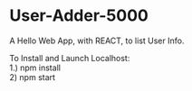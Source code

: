 ﻿# User-Adder-5000

A Hello Web App, with REACT, to list User Info. 

To Install and Launch Localhost: <br /> 1.) npm install <br /> 2) npm start <br />
